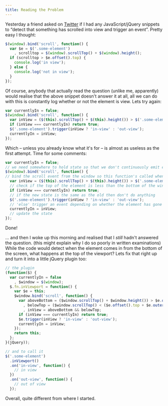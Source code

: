 ```yaml
---
title: Reading the Problem
---
```


Yesterday a friend asked on [Twitter](https://twitter.com/artcommacode)&nbsp;if I had any JavaScript/jQuery snippets to “detect that something has scrolled into view and trigger an event”. Pretty easy I thought:

``` js
$(window).bind('scroll', function() {
  var $e = $('.some-element')
    , scrolltop = $(window).scrollTop() + $(window).height();
  if (scrolltop > $e.offset().top) {
    console.log('in view');
  } else {
    console.log('not in view');
  }
});
```

Of course, anybody that actually read the question (unlike me, apparently) would realise that the above snippet doesn't answer it at all, all we can do with this is constantly log whether or not the element is view. Lets try again:

``` js
var currentlyIn = false;
$(window).bind('scroll', function() {
  var inView = ($(this).scrollTop() + $(this).height()) > $('.some-element').offset().top;
  if (inView === currentlyIn) return true;
  $('.some-element').trigger(inView ? 'in-view' : 'out-view');
  currentlyIn = inView;
});
```

Which – unless you already know what it's for – is almost as useless as the first attempt. Time for some comments:

``` js
var currentlyIn = false; 
// we need somewhere to hold state so that we don't continuously emit events
$(window).bind('scroll', function() {
// bind the scroll event from the window so this function's called when the user scrolls
  var inView = ($(this).scrollTop() + $(this).height()) > $('.some-element').offset().top; 
  // check if the top of the element is less than the bottom of the window
  if (inView === currentlyIn) return true;
  // if the new state is the same as the old then don't do anything
  $('.some-element').trigger(inView ? 'in-view' : 'out-view');
  // 'else' trigger an event depending on whether the element has gone in or out of view
  currentlyIn = inView;
  // update the state
});
```

Done!

… and then I woke up this morning and realised that I *still* hadn't answered the question. (this might explain why I do so poorly in written examinations) While the code would detect when the element comes in from the bottom of the screen, what happens at the top of the viewport? Lets fix that right up and turn it into a little jQuery plugin too:

``` js
// the plugin
(function($) {
  var currentlyIn = false
    , $window = $(window);
  $.fn.inViewport = function() {
    var $e = this;
    $window.bind('scroll', function() {
      var aboveBottom = ($window.scrollTop() + $window.height()) > $e.offset().top
        , belowTop = ($window.scrollTop() < ($e.offset().top + $e.outerHeight()))
        , inView = aboveBottom && belowTop; 
      if (inView === currentlyIn) return true;
      $e.trigger(inView ? 'in-view' : 'out-view');
      currentlyIn = inView;
    });
    return this;
  };
}(jQuery));

// and to call it
$('.some-element')
  .inViewport()
  .on('in-view', function() {
    // in view
  })
  .on('out-view', function() {
    // out of view
  });
```

Overall, quite different from where I started.
